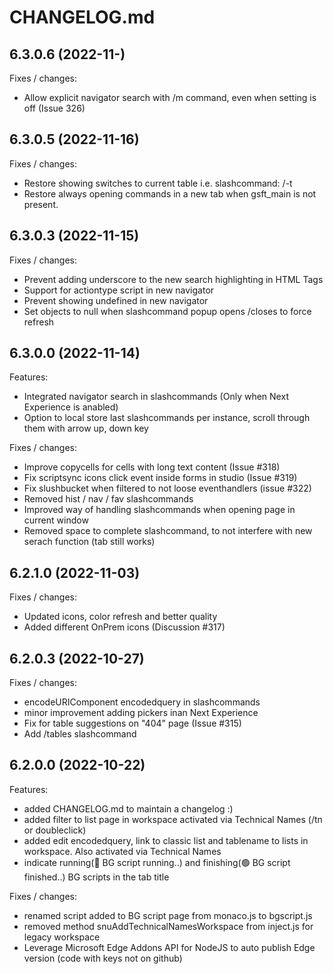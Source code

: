 # CHANGELOG.md

## 6.3.0.6 (2022-11-)

Fixes / changes:
  - Allow explicit navigator search with /m command, even when setting is off (Issue 326)

## 6.3.0.5 (2022-11-16)

Fixes / changes:
  - Restore showing switches to current table i.e. slashcommand:  /-t
  - Restore always opening commands in a new tab when gsft_main is not present.

## 6.3.0.3 (2022-11-15)

Fixes / changes:
  - Prevent adding underscore to the new search highlighting in HTML Tags
  - Support for actiontype script in new navigator
  - Prevent showing undefined in new navigator
  - Set objects to null when slashcommand popup opens /closes to force refresh


## 6.3.0.0 (2022-11-14)

Features:
  - Integrated navigator search in slashcommands (Only when Next Experience is anabled)
  - Option to local store last slashcommands per instance, scroll through them with arrow up, down key

Fixes / changes:
  - Improve copycells for cells with long text content (Issue #318)
  - Fix scriptsync icons click event inside forms in studio (Issue #319)
  - Fix slushbucket when filtered to not loose eventhandlers (issue #322)
  - Removed hist / nav / fav slashcommands
  - Improved way of handling slashcommands when opening page in current window
  - Removed space to complete slashcommand, to not interfere with new serach function (tab still works)


## 6.2.1.0 (2022-11-03)

Fixes / changes:
  - Updated icons, color refresh and better quality
  - Added different OnPrem icons (Discussion #317)


## 6.2.0.3 (2022-10-27)

Fixes / changes:
  - encodeURIComponent encodedquery in slashcommands
  - minor improvement adding pickers inan Next Experience
  - Fix for table suggestions on "404" page (Issue #315)
  - Add /tables slashcommand
  

## 6.2.0.0 (2022-10-22)

Features:
  - added CHANGELOG.md to maintain a changelog :)
  - added filter to list page in workspace activated via Technical Names (/tn or doubleclick)
  - added edit encodedquery, link to classic list and tablename to lists in workspace. Also activated via Technical Names
  - indicate running(🔴 BG script running..) and finishing(🟢 BG script finished..) BG scripts in the tab title

Fixes / changes:
  - renamed script added to BG script page from monaco.js to bgscript.js
  - removed method snuAddTechnicalNamesWorkspace from inject.js for legacy workspace
  - Leverage Microsoft Edge Addons API for NodeJS to auto publish Edge version
 (code with keys not on github)
